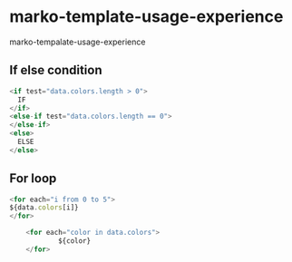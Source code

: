 # marko-template-usage-experience
marko-tempalate-usage-experience

## If else condition

```javascript
<if test="data.colors.length > 0">
  IF
</if>
<else-if test="data.colors.length == 0">
</else-if>
<else>
  ELSE
</else>
```

## For loop
```javascript
<for each="i from 0 to 5">
${data.colors[i]}
</for>

    <for each="color in data.colors">
            ${color}
    </for>
```
